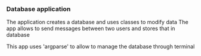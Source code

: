 ### **Database application**
The application creates a database and uses classes to modify data 
The app allows to send messages between two users and stores that in database

This app uses 'argparse' to allow to manage the database through terminal
